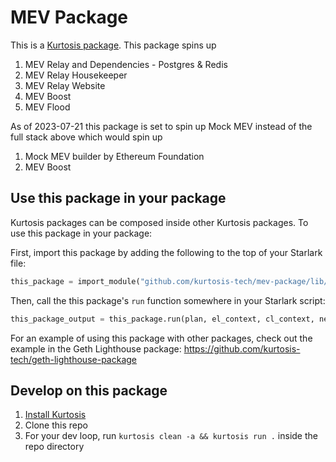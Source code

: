 # MEV Package
This is a [Kurtosis package](https://docs.kurtosis.com/concepts-reference/packages). This package spins up

1. MEV Relay and Dependencies - Postgres & Redis
2. MEV Relay Housekeeper
3. MEV Relay Website
4. MEV Boost
5. MEV Flood

As of 2023-07-21 this package is set to spin up Mock MEV instead of the full stack above which would spin up

1. Mock MEV builder by Ethereum Foundation
2. MEV Boost

Use this package in your package
--------------------------------
Kurtosis packages can be composed inside other Kurtosis packages. To use this package in your package:

<!-- TODO Replace YOURUSER and THISREPO with the correct values! -->
First, import this package by adding the following to the top of your Starlark file:

```python
this_package = import_module("github.com/kurtosis-tech/mev-package/lib/mev_launcher.star")
```

Then, call the this package's `run` function somewhere in your Starlark script:

```python
this_package_output = this_package.run(plan, el_context, cl_context, network_params)
```

For an example of using this package with other packages, check out the example in the Geth Lighthouse package:
https://github.com/kurtosis-tech/geth-lighthouse-package

Develop on this package
-----------------------
1. [Install Kurtosis][install-kurtosis]
1. Clone this repo
1. For your dev loop, run `kurtosis clean -a && kurtosis run .` inside the repo directory


<!-------------------------------- LINKS ------------------------------->
[install-kurtosis]: https://docs.kurtosis.com/install
[enclaves-reference]: https://docs.kurtosis.com/concepts-reference/enclaves
